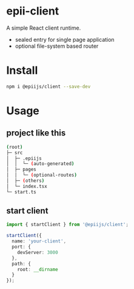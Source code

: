 # epii-client

A simple React client runtime.

- sealed entry for single page application
- optional file-system based router 

# Install

```bash
npm i @epiijs/client --save-dev
```

# Usage

## project like this

```sh
(root)
├─ src
│  ├─ .epiijs
│  │  └─ (auto-generated)
│  ├─ pages
│  │  └─ (optional-routes)
│  ├─ (others)
│  └─ index.tsx
└─ start.ts
```

## start client
  
```ts
import { startClient } from '@epiijs/client';

startClient({
  name: 'your-client',
  port: {
    devServer: 3000
  },
  path: {
    root: __dirname
  }
});
```